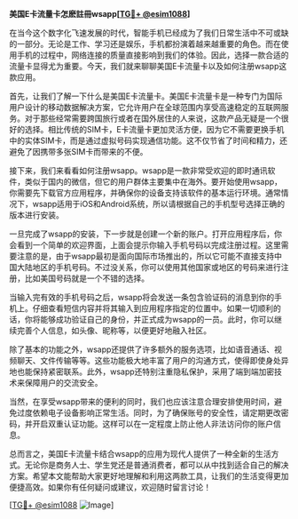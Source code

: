 **美国E卡流量卡怎麽註冊wsapp[[TG💪+ @esim1088](https://t.me/s/esim1088)]**

在当今这个数字化飞速发展的时代，智能手机已经成为了我们日常生活中不可或缺的一部分。无论是工作、学习还是娱乐，手机都扮演着越来越重要的角色。而在使用手机的过程中，网络连接的质量直接影响到我们的体验。因此，选择一款合适的流量卡显得尤为重要。今天，我们就来聊聊美国E卡流量卡以及如何注册wsapp这款应用。

首先，让我们了解一下什么是美国E卡流量卡。美国E卡流量卡是一种专门为国际用户设计的移动数据解决方案，它允许用户在全球范围内享受高速稳定的互联网服务。对于那些经常需要跨国旅行或者在国外居住的人来说，这款产品无疑是一个很好的选择。相比传统的SIM卡，E卡流量卡更加灵活方便，因为它不需要更换手机中的实体SIM卡，而是通过虚拟号码实现通信功能。这不仅节省了时间和精力，还避免了因携带多张SIM卡而带来的不便。

接下来，我们来看看如何注册wsapp。wsapp是一款非常受欢迎的即时通讯软件，类似于国内的微信，但它的用户群体主要集中在海外。要开始使用wsapp，你需要先下载官方应用程序，并确保你的设备支持该软件的基本运行环境。通常情况下，wsapp适用于iOS和Android系统，所以请根据自己的手机型号选择正确的版本进行安装。

一旦完成了wsapp的安装，下一步就是创建一个新的账户。打开应用程序后，你会看到一个简单的欢迎界面，上面会提示你输入手机号码以完成注册过程。这里需要注意的是，由于wsapp最初是面向国际市场推出的，所以它可能不直接支持中国大陆地区的手机号码。不过没关系，你可以使用其他国家或地区的号码来进行注册，比如美国号码就是一个不错的选择。

当输入完有效的手机号码之后，wsapp将会发送一条包含验证码的消息到你的手机上。仔细查看短信内容并将其输入到应用程序指定的位置中。如果一切顺利的话，你将能够成功验证自己的身份，并正式成为wsapp的一员。此时，你可以继续完善个人信息，如头像、昵称等，以便更好地融入社区。

除了基本的功能之外，wsapp还提供了许多额外的服务选项，比如语音通话、视频聊天、文件传输等等。这些功能极大地丰富了用户的沟通方式，使得即使身处异地也能保持紧密联系。此外，wsapp还特别注重隐私保护，采用了端到端加密技术来保障用户的交流安全。

当然，在享受wsapp带来的便利的同时，我们也应该注意合理安排使用时间，避免过度依赖电子设备影响正常生活。同时，为了确保账号的安全性，请定期更改密码，并开启双重认证功能。这样可以在一定程度上防止他人非法访问你的账户信息。

总而言之，美国E卡流量卡结合wsapp的应用为现代人提供了一种全新的生活方式。无论你是商务人士、学生党还是普通消费者，都可以从中找到适合自己的解决方案。希望本文能帮助大家更好地理解和利用这两款工具，让我们的生活变得更加便捷高效。如果你有任何疑问或建议，欢迎随时留言讨论！

[[TG💪+ @esim1088](https://t.me/s/esim1088) ![Image](https://i.postimg.cc/4NQfJmqS/Snipaste-2025-05-13-00-14-12.png)]